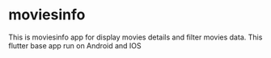 # moviesinfo
 This is moviesinfo app for display movies details and filter movies data. This flutter base app run on Android and IOS
